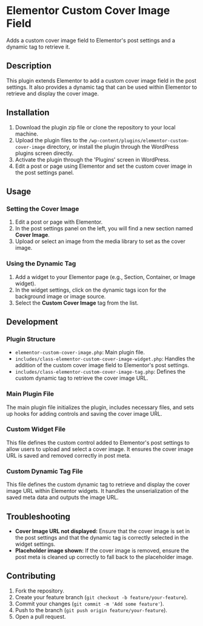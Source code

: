   # Elementor Custom Cover Image Field

Adds a custom cover image field to Elementor's post settings and a dynamic tag to retrieve it.

## Description

This plugin extends Elementor to add a custom cover image field in the post settings. It also provides a dynamic tag that can be used within Elementor to retrieve and display the cover image.

## Installation

1. Download the plugin zip file or clone the repository to your local machine.
2. Upload the plugin files to the `/wp-content/plugins/elementor-custom-cover-image` directory, or install the plugin through the WordPress plugins screen directly.
3. Activate the plugin through the 'Plugins' screen in WordPress.
4. Edit a post or page using Elementor and set the custom cover image in the post settings panel.

## Usage

### Setting the Cover Image

1. Edit a post or page with Elementor.
2. In the post settings panel on the left, you will find a new section named **Cover Image**.
3. Upload or select an image from the media library to set as the cover image.

### Using the Dynamic Tag

1. Add a widget to your Elementor page (e.g., Section, Container, or Image widget).
2. In the widget settings, click on the dynamic tags icon for the background image or image source.
3. Select the **Custom Cover Image** tag from the list.

## Development

### Plugin Structure

- `elementor-custom-cover-image.php`: Main plugin file.
- `includes/class-elementor-custom-cover-image-widget.php`: Handles the addition of the custom cover image field to Elementor's post settings.
- `includes/class-elementor-custom-cover-image-tag.php`: Defines the custom dynamic tag to retrieve the cover image URL.

### Main Plugin File

The main plugin file initializes the plugin, includes necessary files, and sets up hooks for adding controls and saving the cover image URL.

### Custom Widget File

This file defines the custom control added to Elementor's post settings to allow users to upload and select a cover image. It ensures the cover image URL is saved and removed correctly in post meta.

### Custom Dynamic Tag File

This file defines the custom dynamic tag to retrieve and display the cover image URL within Elementor widgets. It handles the unserialization of the saved meta data and outputs the image URL.

## Troubleshooting

- **Cover Image URL not displayed:** Ensure that the cover image is set in the post settings and that the dynamic tag is correctly selected in the widget settings.
- **Placeholder image shown:** If the cover image is removed, ensure the post meta is cleaned up correctly to fall back to the placeholder image.

## Contributing

1. Fork the repository.
2. Create your feature branch (`git checkout -b feature/your-feature`).
3. Commit your changes (`git commit -m 'Add some feature'`).
4. Push to the branch (`git push origin feature/your-feature`).
5. Open a pull request.
